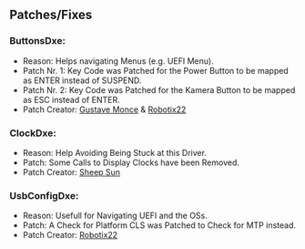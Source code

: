 ## Patches/Fixes

### ButtonsDxe:

- Reason: Helps navigating Menus (e.g. UEFI Menu).
- Patch Nr. 1: Key Code was Patched for the Power Button to be mapped as ENTER instead of SUSPEND.
- Patch Nr. 2: Key Code was Patched for the Kamera Button to be mapped as ESC instead of ENTER.
- Patch Creator: [Gustave Monce](https://github.com/gus33000) & [Robotix22](https://github.com/Robotix22)

### ClockDxe:

- Reason: Help Avoiding Being Stuck at this Driver.
- Patch: Some Calls to Display Clocks have been Removed.
- Patch Creator: [Sheep Sun](https://github.com/fxsheep)

### UsbConfigDxe:

- Reason: Usefull for Navigating UEFI and the OSs.
- Patch: A Check for Platform CLS was Patched to Check for MTP instead.
- Patch Creator: [Robotix22](https://github.com/Robotix22)
